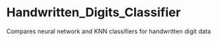 # Handwritten_Digits_Classifier
Compares neural network and KNN classifiers for handwritten digit data
